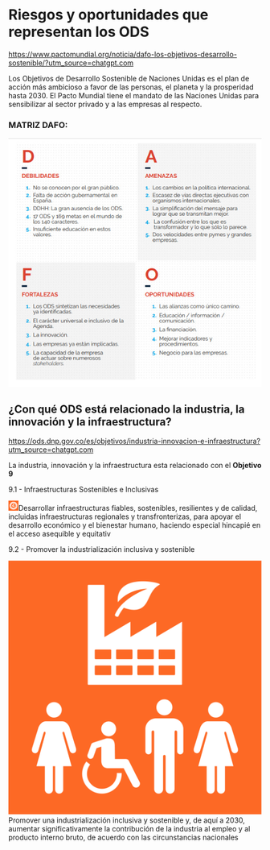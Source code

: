 # Riesgos y oportunidades que representan los ODS 

https://www.pactomundial.org/noticia/dafo-los-objetivos-desarrollo-sostenible/?utm_source=chatgpt.com

Los Objetivos de Desarrollo Sostenible de Naciones Unidas es el plan de acción más ambicioso a favor de las personas, el planeta y la prosperidad hasta 2030. El Pacto Mundial tiene el mandato de las Naciones Unidas para sensibilizar al sector privado y a las empresas al respecto.

### MATRIZ DAFO:

![dafo](img/dafo.jpg)

## ¿Con qué ODS está relacionado la industria, la innovación y la infraestructura?

https://ods.dnp.gov.co/es/objetivos/industria-innovacion-e-infraestructura?utm_source=chatgpt.com

La industria, innovación y la infraestructura esta relacionado con el **Objetivo 9**


9.1 - Infraestructuras Sostenibles e Inclusivas



<img src="/img/9.1.png" alt="9-1" width="20" height="20">Desarrollar infraestructuras fiables, sostenibles, resilientes y de calidad, incluidas infraestructuras regionales y transfronterizas, para apoyar el desarrollo económico y el bienestar humano, haciendo especial hincapié en el acceso asequible y equitativ

9.2 - Promover la industrialización inclusiva y sostenible

![9-2](img/9.2.png)Promover una industrialización inclusiva y sostenible y, de aquí a 2030, aumentar significativamente la contribución de la industria al empleo y al producto interno bruto, de acuerdo con las circunstancias nacionales
